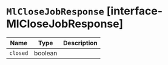 # `MlCloseJobResponse` [interface-MlCloseJobResponse]

| Name | Type | Description |
| - | - | - |
| `closed` | boolean | &nbsp; |
